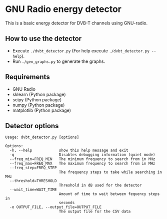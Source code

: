 # GNU Radio energy detector
This is a basic energy detector for DVB-T channels using GNU-radio.

## How to use the detector
- Execute `./dvbt_detector.py` (For help execute `./dvbt_detector.py --help`).
- Run `./gen_graphs.py` to generate the graphs.

## Requirements
- GNU Radio
- sklearn (Python package)
- scipy (Python package)
- numpy (Python package)
- matplotlib (Python package)

## Detector options
```
Usage: dvbt_detector.py [options]

Options:
  -h, --help            show this help message and exit
  -q                    Disables debugging information (quiet mode)
  --freq_min=FREQ_MIN   The minimum frequency to search from in MHz
  --freq_max=FREQ_MAX   The maximum frequency to search from in MHz
  --freq_step=FREQ_STEP
                        The frequency steps to take while searching in MHz
  --threshold=THRESHOLD
                        Threshold in dB used for the detector
  --wait_time=WAIT_TIME
                        Amount of time to wait between fequency steps in
                        seconds
  -o OUTPUT_FILE, --output_file=OUTPUT_FILE
                        The output file for the CSV data
```